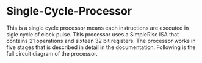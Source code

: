 # Single-Cycle-Processor
This is a single cycle processor means each instructions are executed in sigle cycle of clock pulse. This processor uses a SimpleRisc ISA that contains 21 operations and sixteen 32 bit registers. The processor works in five stages that is described in detail in the documentation. Following is the full circuit diagram of the processor.
